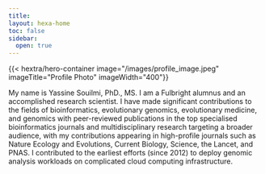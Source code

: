 ```yaml
---
title: 
layout: hexa-home
toc: false
sidebar:
  open: true
---
```

{{< hextra/hero-container image="/images/profile_image.jpeg" imageTitle="Profile Photo" imageWidth="400"}}

My name is Yassine Souilmi, PhD., MS. I am a Fulbright alumnus and an accomplished research scientist. I have made significant contributions to the fields of bioinformatics, evolutionary genomics, evolutionary medicine, and genomics with peer-reviewed publications in the top specialised bioinformatics journals and multidisciplinary research targeting a broader audience, with my contributions appearing in high-profile journals such as Nature Ecology and Evolutions, Current Biology, Science, the Lancet, and PNAS. I contributed to the earliest efforts (since 2012) to deploy genomic analysis workloads on complicated cloud computing infrastructure.
